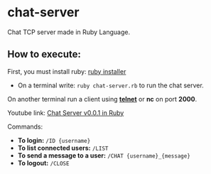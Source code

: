 # chat-server
 Chat TCP server made in Ruby Language.
 
## How to execute:
First, you must install ruby: [ruby installer](https://rubyinstaller.org/downloads/)
- On a terminal write: `ruby chat-server.rb` to run the chat server.

On another terminal run a client using **[telnet](https://social.technet.microsoft.com/wiki/contents/articles/38433.windows-10-enabling-telnet-client.aspx)** or **nc** on port **2000**.

Youtube link: [Chat Server v0.0.1 in Ruby](https://www.youtube.com/playlist?list=PLmb6gm2Z5Kv_o2cBcOW1U9IKhLttkPer_)

Commands:
- **To login:** `/ID {username}`
- **To list connected users:** `/LIST`
- **To send a message to a user:** `/CHAT {username}_{message}`
- **To logout:** `/CLOSE`
